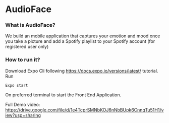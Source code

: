 # AudioFace
### What is AudioFace?
We build an mobile application that captures your emotion and mood once you take a picture and add a Spotify playlist to your Spotify account (for registered user only)
### How to run it?
Download Expo Cli following https://docs.expo.io/versions/latest/ tutorial.
Run 
```
Expo start
```
On preferred terminal to start the Front End Application.

Full Demo video: https://drive.google.com/file/d/1e4TcprSMNbKOJ6nNbBUpk6CnnqTu51H1/view?usp=sharing